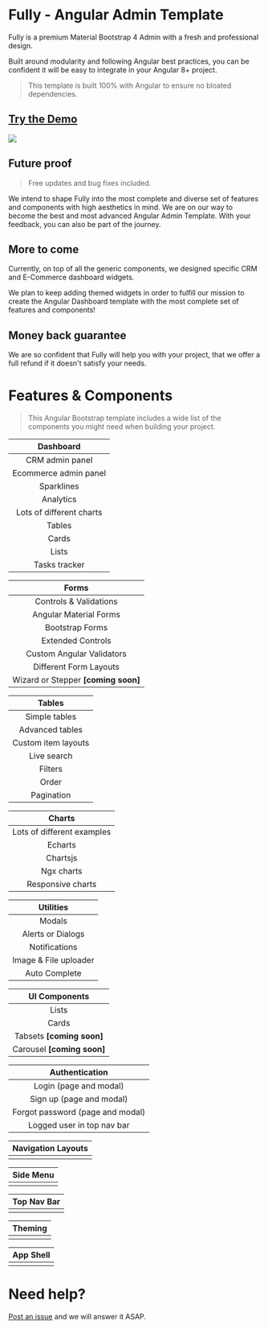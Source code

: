 # Fully - Angular Admin Template
Fully is a premium Material Bootstrap 4 Admin with a fresh and professional design.

Built around modularity and following Angular best practices, you can be confident it will be easy to integrate in your Angular 8+ project.

> This template is built 100% with Angular to ensure no bloated dependencies.

## [Try the Demo](https://angular-templates.io/product/fully-angular-admin-template) 

<div>
<img src="https://angular-templates.s3-us-west-2.amazonaws.com/fully-angular-admin-template/fully-angular-admin-template-showcase.jpg">
</div>

## Future proof
> Free updates and bug fixes included.

We intend to shape Fully into the most complete and diverse set of features and components with high aesthetics in mind. We are on our way to become the best and most advanced Angular Admin Template. With your feedback, you can also be part of the journey.

## More to come
Currently, on top of all the generic components, we designed specific CRM and E-Commerce dashboard widgets.

We plan to keep adding themed widgets in order to fulfill our mission to create the Angular Dashboard template with the most complete set of features and components!

## Money back guarantee
We are so confident that Fully will help you with your project, that we offer a full refund if it doesn't satisfy your needs.

# Features & Components
> This Angular Bootstrap template includes a wide list of the components you might need when building your project.

| Dashboard |
| :----: |
| CRM admin panel       |
| Ecommerce admin panel |
| Sparklines            |
| Analytics             |
| Lots of different charts |
| Tables |
| Cards |
| Lists |
| Tasks tracker |

| Forms |
| :----: |
| Controls & Validations  |
| Angular Material Forms  |
| Bootstrap Forms         |
| Extended Controls |
| Custom Angular Validators |
| Different Form Layouts |
| Wizard or Stepper **[coming soon]** |

| Tables |
| :----: |
| Simple tables       |
| Advanced tables     |
| Custom item layouts |
| Live search |
| Filters |
| Order |
| Pagination |

| Charts |
| :----: |
| Lots of different examples |
| Echarts |
| Chartsjs |
| Ngx charts |
| Responsive charts |

| Utilities |
| :----: |
| Modals |
| Alerts or Dialogs |
| Notifications |
| Image & File uploader |
| Auto Complete |

| UI Components |
| :----: |
| Lists |
| Cards |
| Tabsets **[coming soon]** |
| Carousel **[coming soon]** |

| Authentication |
| :----: |
| Login (page and modal) |
| Sign up (page and modal) |
| Forgot password (page and modal) |
| Logged user in top nav bar |

| Navigation Layouts |
| :----: |
|  |

| Side Menu |
| :----: |
|  |

| Top Nav Bar |
| :----: |
|  |

| Theming |
| :----: |
|  |

| App Shell |
| :----: |
|  |

# Need help?
[Post an issue](https://github.com/AngularTemplates/fully-angular-admin-template/issues/new) and we will answer it ASAP.
